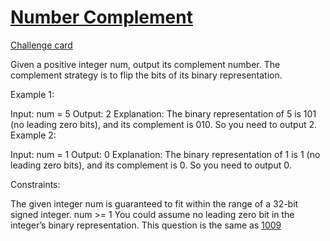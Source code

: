 # [Number Complement](https://leetcode.com/problems/number-complement/) 
[Challenge card](https://leetcode.com/explore/challenge/card/may-leetcoding-challenge/534/week-1-may-1st-may-7th/3319) 

Given a positive integer num, output its complement number. The complement strategy is to flip the bits of its binary representation.


Example 1:

Input: num = 5
Output: 2
Explanation: The binary representation of 5 is 101 (no leading zero bits), and its complement is 010. So you need to output 2.
Example 2:

Input: num = 1
Output: 0
Explanation: The binary representation of 1 is 1 (no leading zero bits), and its complement is 0. So you need to output 0.
 

Constraints:

The given integer num is guaranteed to fit within the range of a 32-bit signed integer.
num >= 1
You could assume no leading zero bit in the integer’s binary representation.
This question is the same as [1009](https://leetcode.com/problems/complement-of-base-10-integer)
